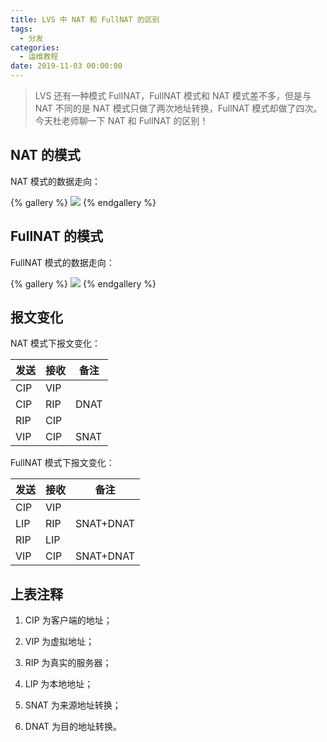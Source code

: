 ```yaml
---
title: LVS 中 NAT 和 FullNAT 的区别
tags:
  - 分发
categories:
  - 运维教程
date: 2019-11-03 00:00:00
---
```


> LVS 还有一种模式 FullNAT，FullNAT 模式和 NAT 模式差不多，但是与 NAT 不同的是 NAT 模式只做了两次地址转换，FullNAT 模式却做了四次。今天杜老师聊一下 NAT 和 FullNAT 的区别！

<!-- more -->

## NAT 的模式

NAT 模式的数据走向：

{% gallery %}
![](https://cdn.dusays.com/2019/11/116-1.jpg)
{% endgallery %}

## FullNAT 的模式

FullNAT 模式的数据走向：

{% gallery %}
![](https://cdn.dusays.com/2019/11/116-2.jpg)
{% endgallery %}

## 报文变化

NAT 模式下报文变化：

| 发送 | 接收 | 备注 |
| - | - | - |
| CIP | VIP | |
| CIP | RIP | DNAT |
| RIP | CIP | |
| VIP | CIP | SNAT |

FullNAT 模式下报文变化：

| 发送 | 接收 | 备注 |
| - | - | - |
| CIP | VIP | |
| LIP | RIP | SNAT+DNAT |
| RIP | LIP | |
| VIP | CIP | SNAT+DNAT |

## 上表注释

1. CIP 为客户端的地址；

2. VIP 为虚拟地址；

3. RIP 为真实的服务器；

4. LIP 为本地地址；

5. SNAT 为来源地址转换；

6. DNAT 为目的地址转换。
